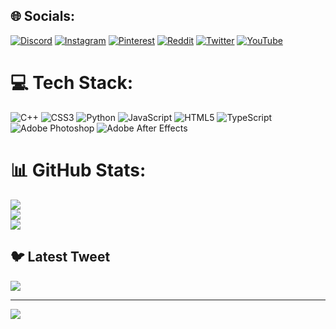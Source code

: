 
## 🌐 Socials:
[![Discord](https://img.shields.io/badge/Discord-%237289DA.svg?logo=discord&logoColor=white)](https://discord.gg/t6p7dfY) [![Instagram](https://img.shields.io/badge/Instagram-%23E4405F.svg?logo=Instagram&logoColor=white)](https://instagram.com/aryanzibaqamat) [![Pinterest](https://img.shields.io/badge/Pinterest-%23E60023.svg?logo=Pinterest&logoColor=white)](https://pinterest.com/VeXEidolon) [![Reddit](https://img.shields.io/badge/Reddit-%23FF4500.svg?logo=Reddit&logoColor=white)](https://reddit.com/user/VeXEidolon) [![Twitter](https://img.shields.io/badge/Twitter-%231DA1F2.svg?logo=Twitter&logoColor=white)](https://twitter.com/VeX_Eidolon) [![YouTube](https://img.shields.io/badge/YouTube-%23FF0000.svg?logo=YouTube&logoColor=white)](https://youtube.com/@VeXEidolon) 

# 💻 Tech Stack:
![C++](https://img.shields.io/badge/c++-%2300599C.svg?style=for-the-badge&logo=c%2B%2B&logoColor=white) ![CSS3](https://img.shields.io/badge/css3-%231572B6.svg?style=for-the-badge&logo=css3&logoColor=white) ![Python](https://img.shields.io/badge/python-3670A0?style=for-the-badge&logo=python&logoColor=ffdd54) ![JavaScript](https://img.shields.io/badge/javascript-%23323330.svg?style=for-the-badge&logo=javascript&logoColor=%23F7DF1E) ![HTML5](https://img.shields.io/badge/html5-%23E34F26.svg?style=for-the-badge&logo=html5&logoColor=white) ![TypeScript](https://img.shields.io/badge/typescript-%23007ACC.svg?style=for-the-badge&logo=typescript&logoColor=white) ![Adobe Photoshop](https://img.shields.io/badge/adobephotoshop-%2331A8FF.svg?style=for-the-badge&logo=adobephotoshop&logoColor=white) ![Adobe After Effects](https://img.shields.io/badge/Adobe%20After%20Effects-9999FF.svg?style=for-the-badge&logo=Adobe%20After%20Effects&logoColor=white)
# 📊 GitHub Stats:
![](https://github-readme-stats.vercel.app/api?username=VeXEidolon&theme=dark&hide_border=false&include_all_commits=false&count_private=false)<br/>
![](https://github-readme-streak-stats.herokuapp.com/?user=VeXEidolon&theme=dark&hide_border=false)<br/>
![](https://github-readme-stats.vercel.app/api/top-langs/?username=VeXEidolon&theme=dark&hide_border=false&include_all_commits=false&count_private=false&layout=compact)

## 🐦 Latest Tweet
[![](https://gtce.itsvg.in/api?username=VeX_Eidolon)](https://github.com/VishwaGauravIn/github-twitter-card-embed)

---
[![](https://visitcount.itsvg.in/api?id=VeXEidolon&icon=0&color=0)](https://visitcount.itsvg.in)

<!-- Proudly created with GPRM ( https://gprm.itsvg.in ) --><!---
VeXEidolon/VeXEidolon is a ✨ special ✨ repository because its `README.md` (this file) appears on your GitHub profile.
You can click the Preview link to take a look at your changes.
--->
